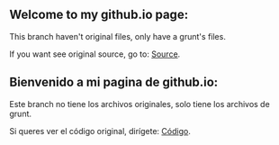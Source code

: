 Welcome to my github.io page:
----------------------------

This branch haven't original files, only have a grunt's files.

If you want see original source, go to: [Source](https://github.com/FedeG/FedeG.github.io/tree/source_origin "Source").


Bienvenido a mi pagina de github.io:
------------------------------------

Este branch no tiene los archivos originales, solo tiene los archivos de grunt. 

Si queres ver el código original, dirígete: [Código](https://github.com/FedeG/FedeG.github.io/tree/source_origin "Código").
